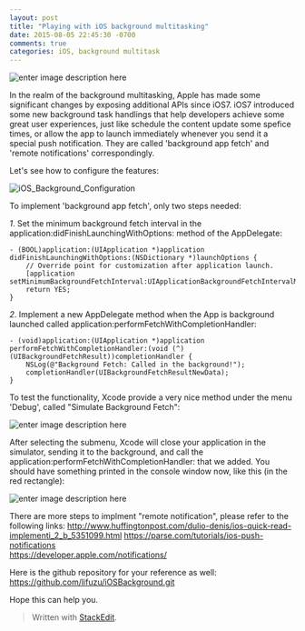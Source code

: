 ```yaml
---
layout: post
title: "Playing with iOS background multitasking"
date: 2015-08-05 22:45:30 -0700
comments: true
categories: iOS, background multitask
---
```

![enter image description here](https://possiblemobile.com/wp-content/uploads/2013/09/ios7_dev.png)

In the realm of the background multitasking, Apple has made some significant changes by exposing additional APIs since iOS7.​ iOS7 introduced some new background task handlings that help developers achieve some great user experiences, just like schedule the content update some spefice times, or allow the app to launch immediately whenever you send it a special push notification. They are called 'background app fetch' and 'remote notifications' correspondingly.
<!--more-->
Let's see how to configure the features:

![iOS_Background_Configuration](https://lh3.googleusercontent.com/-DbJXdNazt6U/VcGhOILO4SI/AAAAAAAADeM/hAZE32GW29o/s600/Screen+Shot+2015-08-04+at+10.00.28+PM.png "Screen Shot 2015-08-04 at 10.00.28 PM.png")

To implement 'background app fetch', only two steps needed:

*1*. Set the minimum background fetch interval in the application:didFinishLaunchingWithOptions: method of the AppDelegate:

    - (BOOL)application:(UIApplication *)application didFinishLaunchingWithOptions:(NSDictionary *)launchOptions {
        // Override point for customization after application launch.
        [application setMinimumBackgroundFetchInterval:UIApplicationBackgroundFetchIntervalMinimum];
        return YES;
    }

*2*. Implement a new AppDelegate method when the App is background launched called application:performFetchWithCompletionHandler:

    - (void)application:(UIApplication *)application performFetchWithCompletionHandler:(void (^)(UIBackgroundFetchResult))completionHandler {
        NSLog(@"Background Fetch: Called in the background!");
        completionHandler(UIBackgroundFetchResultNewData);
    }

 To test the functionality, Xcode provide a very nice method under the menu 'Debug', called "Simulate Background Fetch":

![enter image description here](https://lh3.googleusercontent.com/-C0iXBlzT4Fo/VcGhuXcIqCI/AAAAAAAADeY/NOXFTfPl1Bo/s600/Debug_Background_Fetch.png "Debug_Background_Fetch.png")

After selecting the submenu, Xcode will close your application in the simulator, sending it to the background, and call the application:performFetchWithCompletionHandler: that we added. You should have something printed in the console window now, like this (in the red rectangle):

![enter image description here](https://lh3.googleusercontent.com/-SAUI2F65duk/VcGh1YdIBII/AAAAAAAADek/KXGv1upNkLc/s600/Screen+Shot+2015-08-04+at+10.07.15+PM.png "Screen Shot 2015-08-04 at 10.07.15 PM.png")

There are more steps to implment "remote notification", please refer to the following links:
http://www.huffingtonpost.com/dulio-denis/ios-quick-read-implementi_2_b_5351099.html
https://parse.com/tutorials/ios-push-notifications    
https://developer.apple.com/notifications/

Here is the github repository for your reference as well:
https://github.com/lifuzu/iOSBackground.git

Hope this can help you.

> Written with [StackEdit](https://stackedit.io/).

